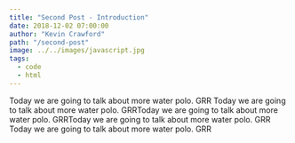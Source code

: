 ```yaml
---
title: "Second Post - Introduction"
date: 2018-12-02 07:00:00
author: "Kevin Crawford"
path: "/second-post"
image: ../../images/javascript.jpg
tags:
  - code
  - html
---
```


Today we are going to talk about more water polo. GRR
Today we are going to talk about more water polo. GRRToday we are going to talk about more water polo. GRRToday we are going to talk about more water polo. GRR
Today we are going to talk about more water polo. GRR
